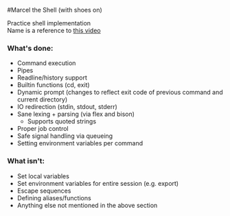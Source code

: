 #Marcel the Shell (with shoes on)

Practice shell implementation  
Name is a reference to [this video](https://www.youtube.com/watch?v=VF9-sEbqDvU)

### What's done:
* Command execution
* Pipes
* Readline/history support
* Builtin functions (cd, exit)
* Dynamic prompt (changes to reflect exit code of previous command and current directory)
* IO redirection (stdin, stdout, stderr)
* Sane lexing + parsing (via flex and bison)
    * Supports quoted strings
* Proper job control
* Safe signal handling via queueing
* Setting environment variables per command

### What isn't:
* Set local variables
* Set environment variables for entire session (e.g. export)
* Escape sequences
* Defining aliases/functions
* Anything else not mentioned in the above section
